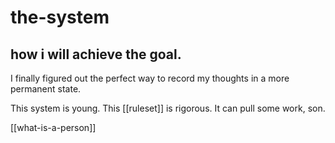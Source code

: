 # the-system

## how i will achieve the goal.

I finally figured out the perfect way to record my thoughts in a more permanent state.

This system is young. This [[ruleset]] is rigorous. It can pull some work, son.

[[what-is-a-person]]